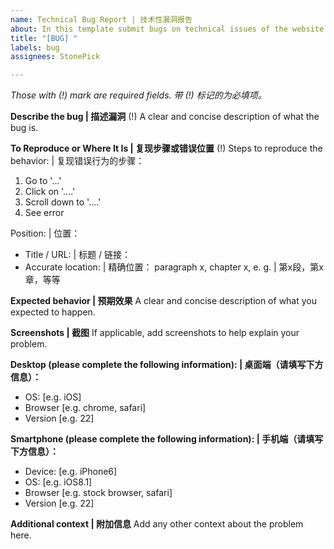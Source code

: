 ```yaml
---
name: Technical Bug Report | 技术性漏洞报告
about: In this template submit bugs on technical issues of the website. | 以此模板提交网站技术性问题。
title: "[BUG] "
labels: bug
assignees: StonePick

---
```


*Those with (!) mark are required fields.*
*带 (!) 标记的为必填项。*

**Describe the bug | 描述漏洞** (!)
A clear and concise description of what the bug is.

**To Reproduce or Where It Is | 复现步骤或错误位置** (!)
Steps to reproduce the behavior: | 复现错误行为的步骤：
1. Go to '...'
2. Click on '....'
3. Scroll down to '....'
4. See error

Position: | 位置：
- Title / URL: | 标题 / 链接：
- Accurate location: | 精确位置： paragraph x, chapter x, e. g. | 第x段，第x章，等等

**Expected behavior | 预期效果**
A clear and concise description of what you expected to happen.

**Screenshots | 截图**
If applicable, add screenshots to help explain your problem.

**Desktop (please complete the following information): | 桌面端（请填写下方信息）：**
 - OS: [e.g. iOS]
 - Browser [e.g. chrome, safari]
 - Version [e.g. 22]

**Smartphone (please complete the following information): | 手机端（请填写下方信息）：**
 - Device: [e.g. iPhone6]
 - OS: [e.g. iOS8.1]
 - Browser [e.g. stock browser, safari]
 - Version [e.g. 22]

**Additional context | 附加信息**
Add any other context about the problem here.
